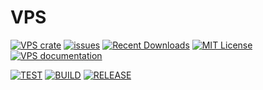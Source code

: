 # VPS

[![VPS crate](https://img.shields.io/crates/v/vps.svg)](https://crates.io/crates/vps)
[![issues](https://img.shields.io/github/issues/samirdjelal/vps?color=%23ffc107)](https://github.com/samirdjelal/vps/issues)
[![Recent Downloads](https://img.shields.io/crates/dr/vps)](https://crates.io/crates/vps)
[![MIT License](https://img.shields.io/crates/l/vps)](LICENSE)
[![VPS documentation](https://img.shields.io/docsrs/vps)](https://docs.rs/vps)

[![TEST](https://github.com/samirdjelal/vps/workflows/TEST/badge.svg)](https://github.com/samirdjelal/vps/actions)
[![BUILD](https://github.com/samirdjelal/vps/workflows/BUILD/badge.svg)](https://github.com/samirdjelal/vps/actions)
[![RELEASE](https://github.com/samirdjelal/vps/workflows/RELEASE/badge.svg)](https://github.com/samirdjelal/vps/actions)
